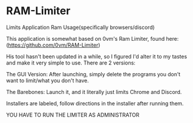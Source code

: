 # RAM-Limiter
Limits Application Ram Usage(specifically browsers/discord)

This application is somewhat based on 0vm's Ram Limiter, found here: (https://github.com/0vm/RAM-Limiter)


His tool hasn't been updated in a while, so I figured I'd alter it to my tastes and make it very simple to use. There are 2 versions:

The GUI Version: After launching, simply delete the programs you don't want to limit/what you don't have.

The Barebones: Launch it, and it literally just limits Chrome and Discord.




Installers are labeled, follow directions in the installer after running them.



YOU HAVE TO RUN THE LIMITER AS ADMINISTRATOR
